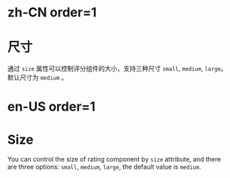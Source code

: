 # zh-CN order=1

# 尺寸

通过 `size` 属性可以控制评分组件的大小，支持三种尺寸 `small`, `medium`, `large`。
默认尺寸为 `medium` 。

# en-US order=1

# Size

You can control the size of rating component by `size` attribute, and there are three options: `small`, `medium`, `large`, the default value is `medium`.
